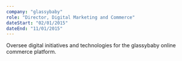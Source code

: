 ```yaml
---
company: "glassybaby"
role: "Director, Digital Marketing and Commerce"
dateStart: "02/01/2015"
dateEnd: "11/01/2015"
---
```


Oversee digital initiatives and technologies for the glassybaby online commerce platform. 